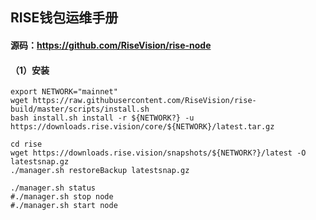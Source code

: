 

## RISE钱包运维手册
#### 源码：https://github.com/RiseVision/rise-node

#### （1）安装
```
export NETWORK="mainnet"
wget https://raw.githubusercontent.com/RiseVision/rise-build/master/scripts/install.sh
bash install.sh install -r ${NETWORK?} -u https://downloads.rise.vision/core/${NETWORK}/latest.tar.gz

cd rise
wget https://downloads.rise.vision/snapshots/${NETWORK?}/latest -O latestsnap.gz
./manager.sh restoreBackup latestsnap.gz

./manager.sh status
#./manager.sh stop node
#./manager.sh start node

```
